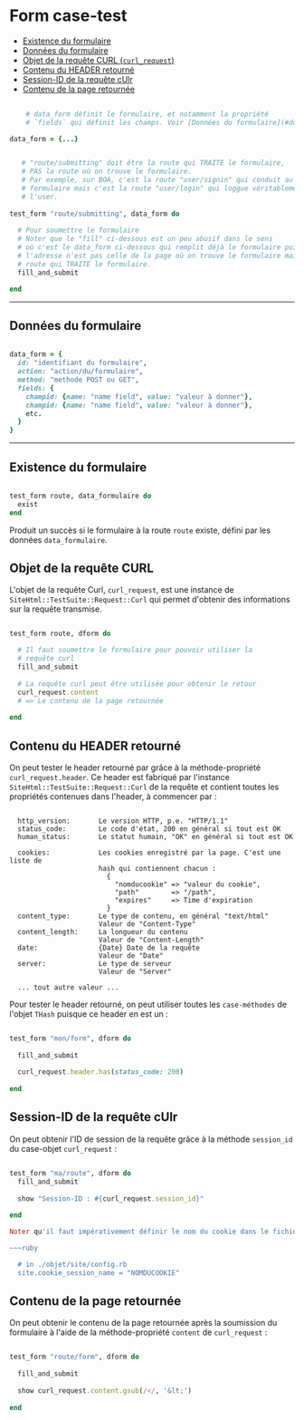 # Form case-test

* [Existence du formulaire](#existenceduformulaire)
* [Données du formulaire](#donneesduformulaire)
* [Objet de la requête CURL (`curl_request`)](#objetcurlrequest)
* [Contenu du HEADER retourné](#contenuduheaderretourned)
* [Session-ID de la requête cUlr](#iddesessionscurl)
* [Contenu de la page retournée](#contenudelapageretournee)


~~~ruby
  
    # data_form définit le formulaire, et notamment la propriété
    # `fields` qui définit les champs. Voir [Données du formulaire](#donneesduformulaire)

data_form = {...}


   # "route/submitting" doit être la route qui TRAITE le formulaire,
   # PAS la route où on trouve le formulaire.
   # Par exemple, sur BOA, c'est la route "user/signin" qui conduit au
   # formulaire mais c'est la route "user/login" qui loggue véritablement
   # l'user.
   
test_form "route/submitting", data_form do
  
  # Pour soumettre le formulaire
  # Noter que le "fill" ci-dessous est un peu abusif dans le sens
  # où c'est le data_form ci-dessous qui remplit déjà le formulaire puisque
  # l'adresse n'est pas celle de la page où on trouve le formulaire mais la
  # route qui TRAITE le formulaire.
  fill_and_submit

end

~~~

---------------------------------------------------------------------

<a name='donneesduformulaire'></a>

## Données du formulaire

~~~ruby

data_form = {
  id: "identifiant du formulaire",
  action: "action/du/formulaire",
  method: "methode POST ou GET",
  fields: {
    champid: {name: "name field", value: "valeur à donner"},
    champid: {name: "name field", value: "valeur à donner"},
    etc.
  }
}

~~~

---------------------------------------------------------------------

<a name='existenceduformulaire'></a>

## Existence du formulaire


~~~ruby

test_form route, data_formulaire do
  exist
end
~~~

Produit un succès si le formulaire à la route `route` existe, défini par les données `data_formulaire`.

<a name='objetcurlrequest'></a>

## Objet de la requête CURL

L'objet de la requête Curl, `curl_request`, est une instance de `SiteHtml::TestSuite::Request::Curl` qui permet d'obtenir des informations sur la requête transmise.

~~~ruby

test_form route, dform do

  # Il faut soumettre le formulaire pour pouvoir utiliser la
  # requête curl
  fill_and_submit
  
  # La requête curl peut être utilisée pour obtenir le retour 
  curl_request.content
  # => Le contenu de la page retournée
  
end

~~~


<a name='contenuduheaderretourned'></a>

## Contenu du HEADER retourné

On peut tester le header retourné par grâce à la méthode-propriété `curl_request.header`. Ce header est fabriqué par l'instance `SiteHtml::TestSuite::Request::Curl` de la requête et contient toutes les propriétés contenues dans l'header, à commencer par&nbsp;:

~~~

  http_version:       Le version HTTP, p.e. "HTTP/1.1"
  status_code:        Le code d'état, 200 en général si tout est OK
  human_status:       Le statut humain, "OK" en général si tout est OK
  
  cookies:            Les cookies enregistré par la page. C'est une liste de
                      hash qui contiennent chacun :
                        {
                          "nomducookie" => "valeur du cookie",
                          "path"        => "/path",
                          "expires"     => Time d'expiration
                        }
  content_type:       Le type de contenu, en général "text/html"
                      Valeur de "Content-Type"
  content_length:     La longueur du contenu
                      Valeur de "Content-Length"
  date:               {Date} Date de la requête
                      Valeur de "Date"
  server:             Le type de serveur
                      Valeur de "Server"
                      
  ... tout autre valeur ...
~~~

Pour tester le header retourné, on peut utiliser toutes les `case-méthodes` de l'objet `THash` puisque ce header en est un&nbsp;:

~~~ruby

test_form "mon/form", dform do
  
  fill_and_submit
  
  curl_request.header.has(status_code: 200)
  
end

~~~

<a name='iddesessionscurl'></a>

## Session-ID de la requête cUlr

On peut obtenir l'ID de session de la requête grâce à la méthode `session_id` du case-objet `curl_request` :

~~~ruby

test_form "ma/route", dform do
  fill_and_submit
  
  show "Session-ID : #{curl_request.session_id}"
  
end

Noter qu'il faut impérativement définir le nom du cookie dans le fichier de configuration (`./objet/site/config.rb`) si sa valeur par défaut a été modifiée&nbsp;:

~~~ruby

  # in ./objet/site/config.rb
  site.cookie_session_name = "NOMDUCOOKIE"

~~~


<a name='contenudelapageretournee'></a>

## Contenu de la page retournée

On peut obtenir le contenu de la page retournée après la soumission du formulaire à l'aide de la méthode-propriété `content` de `curl_request`&nbsp;:

~~~ruby

test_form "route/form", dform do
   
  fill_and_submit
   
  show curl_request.content.gsub(/</, '&lt;')
   
end

~~~
